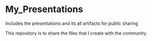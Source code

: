 # My_Presentations
Includes the presentations and its all artifacts for public sharing

This repository is to share the files that I create with the community. 

